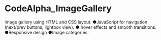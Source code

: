 # CodeAlpha_ImageGallery
 Image gallery using HTML and CSS layout.  ●JavaScript for navigation (next/prev buttons, lightbox view).  ● hover effects and smooth transitions.  ●Responsive design  ●Image categories. 

